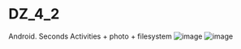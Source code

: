 # DZ_4_2
Android. Seconds Activities + photo + filesystem
![image](https://user-images.githubusercontent.com/58872563/76626335-309d3c00-6563-11ea-8621-833f52681c79.png)
![image](https://user-images.githubusercontent.com/58872563/76626418-575b7280-6563-11ea-8aa5-a5f7784b7201.png)
